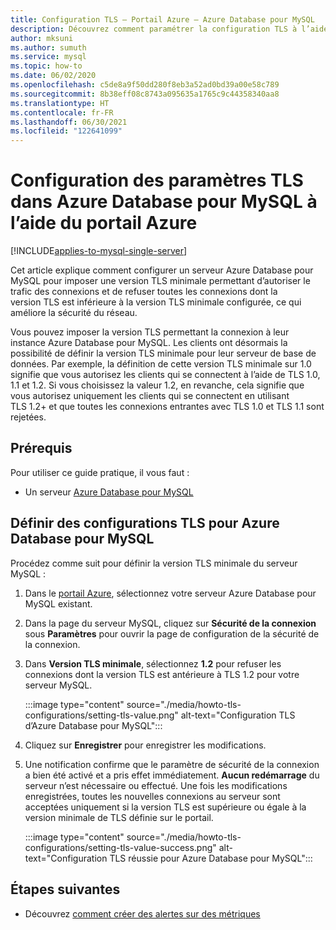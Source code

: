 ```yaml
---
title: Configuration TLS – Portail Azure – Azure Database pour MySQL
description: Découvrez comment paramétrer la configuration TLS à l’aide du portail Azure pour Azure Database pour MySQL.
author: mksuni
ms.author: sumuth
ms.service: mysql
ms.topic: how-to
ms.date: 06/02/2020
ms.openlocfilehash: c5de8a9f50dd280f8eb3a52ad0bd39a00e58c789
ms.sourcegitcommit: 8b38eff08c8743a095635a1765c9c44358340aa8
ms.translationtype: HT
ms.contentlocale: fr-FR
ms.lasthandoff: 06/30/2021
ms.locfileid: "122641099"
---
```

# <a name="configuring-tls-settings-in-azure-database-for-mysql-using-azure-portal"></a>Configuration des paramètres TLS dans Azure Database pour MySQL à l’aide du portail Azure

[!INCLUDE[applies-to-mysql-single-server](includes/applies-to-mysql-single-server.md)]

Cet article explique comment configurer un serveur Azure Database pour MySQL pour imposer une version TLS minimale permettant d’autoriser le trafic des connexions et de refuser toutes les connexions dont la version TLS est inférieure à la version TLS minimale configurée, ce qui améliore la sécurité du réseau.

Vous pouvez imposer la version TLS permettant la connexion à leur instance Azure Database pour MySQL. Les clients ont désormais la possibilité de définir la version TLS minimale pour leur serveur de base de données. Par exemple, la définition de cette version TLS minimale sur 1.0 signifie que vous autorisez les clients qui se connectent à l’aide de TLS 1.0, 1.1 et 1.2. Si vous choisissez la valeur 1.2, en revanche, cela signifie que vous autorisez uniquement les clients qui se connectent en utilisant TLS 1.2+ et que toutes les connexions entrantes avec TLS 1.0 et TLS 1.1 sont rejetées.

## <a name="prerequisites"></a>Prérequis

Pour utiliser ce guide pratique, il vous faut :

* Un serveur [Azure Database pour MySQL](quickstart-create-mysql-server-database-using-azure-portal.md)

## <a name="set-tls-configurations-for-azure-database-for-mysql"></a>Définir des configurations TLS pour Azure Database pour MySQL

Procédez comme suit pour définir la version TLS minimale du serveur MySQL :

1. Dans le [portail Azure](https://portal.azure.com/), sélectionnez votre serveur Azure Database pour MySQL existant.

1. Dans la page du serveur MySQL, cliquez sur **Sécurité de la connexion** sous **Paramètres** pour ouvrir la page de configuration de la sécurité de la connexion.

1. Dans **Version TLS minimale**, sélectionnez **1.2** pour refuser les connexions dont la version TLS est antérieure à TLS 1.2 pour votre serveur MySQL.

    :::image type="content" source="./media/howto-tls-configurations/setting-tls-value.png" alt-text="Configuration TLS d’Azure Database pour MySQL":::

1. Cliquez sur **Enregistrer** pour enregistrer les modifications. 

1. Une notification confirme que le paramètre de sécurité de la connexion a bien été activé et a pris effet immédiatement. **Aucun redémarrage** du serveur n’est nécessaire ou effectué. Une fois les modifications enregistrées, toutes les nouvelles connexions au serveur sont acceptées uniquement si la version TLS est supérieure ou égale à la version minimale de TLS définie sur le portail.

    :::image type="content" source="./media/howto-tls-configurations/setting-tls-value-success.png" alt-text="Configuration TLS réussie pour Azure Database pour MySQL":::

## <a name="next-steps"></a>Étapes suivantes

- Découvrez [comment créer des alertes sur des métriques](howto-alert-on-metric.md)
